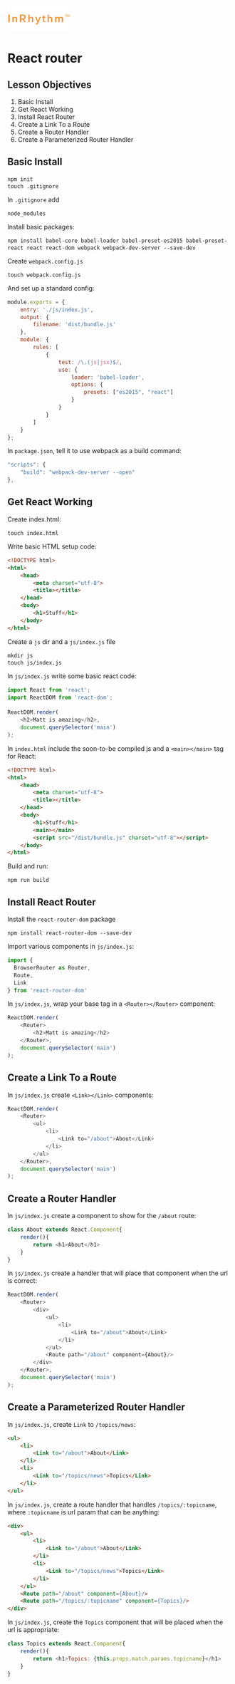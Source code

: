 ![In Rhythm](logo.gif)

# React router

## Lesson Objectives

1. Basic Install
1. Get React Working
1. Install React Router
1. Create a Link To a Route
1. Create a Router Handler
1. Create a Parameterized Router Handler

## Basic Install

```
npm init
touch .gitignore
```

In `.gitignore` add

```
node_modules
```

Install basic packages:

```
npm install babel-core babel-loader babel-preset-es2015 babel-preset-react react react-dom webpack webpack-dev-server --save-dev
```

Create `webpack.config.js`

```
touch webpack.config.js
```

And set up a standard config:

```javascript
module.exports = {
    entry: './js/index.js',
    output: {
        filename: 'dist/bundle.js'
    },
    module: {
        rules: [
            {
                test: /\.(js|jsx)$/,
                use: {
                    loader: 'babel-loader',
                    options: {
                        presets: ["es2015", "react"]
                    }
                }
            }
        ]
    }
};
```

In `package.json`, tell it to use webpack as a build command:

```javascript
"scripts": {
    "build": "webpack-dev-server --open"
},
```

## Get React Working

Create index.html:

```
touch index.html
```

Write basic HTML setup code:

```html
<!DOCTYPE html>
<html>
    <head>
        <meta charset="utf-8">
        <title></title>
    </head>
    <body>
        <h1>Stuff</h1>
    </body>
</html>
```

Create a `js` dir and a `js/index.js` file

```
mkdir js
touch js/index.js
```

In `js/index.js` write some basic react code:

```javascript
import React from 'react';
import ReactDOM from 'react-dom';

ReactDOM.render(
    <h2>Matt is amazing</h2>,
    document.querySelector('main')
);
```

In `index.html` include the soon-to-be compiled js and a `<main></main>` tag for React:

```html
<!DOCTYPE html>
<html>
    <head>
        <meta charset="utf-8">
        <title></title>
    </head>
    <body>
        <h1>Stuff</h1>
        <main></main>
        <script src="/dist/bundle.js" charset="utf-8"></script>
    </body>
</html>
```

Build and run:

```
npm run build
```

## Install React Router

Install the `react-router-dom` package

```
npm install react-router-dom --save-dev
```

Import various components in `js/index.js`:

```javascript
import {
  BrowserRouter as Router,
  Route,
  Link
} from 'react-router-dom'
```

In `js/index.js`, wrap your base tag in a `<Router></Router>` component:

```javascript
ReactDOM.render(
    <Router>
        <h2>Matt is amazing</h2>
    </Router>,
    document.querySelector('main')
);
```

## Create a Link To a Route

In `js/index.js` create `<Link></Link>` components:

```javascript
ReactDOM.render(
    <Router>
        <ul>
            <li>
                <Link to="/about">About</Link>
            </li>
        </ul>
    </Router>,
    document.querySelector('main')
);
```

## Create a Router Handler

In `js/index.js` create a component to show for the `/about` route:

```javascript
class About extends React.Component{
    render(){
        return <h1>About</h1>
    }
}
```

In `js/index.js` create a handler that will place that component when the url is correct:

```javascript
ReactDOM.render(
    <Router>
        <div>
            <ul>
                <li>
                    <Link to="/about">About</Link>
                </li>
            </ul>
            <Route path="/about" component={About}/>
        </div>
    </Router>,
    document.querySelector('main')
);
```

## Create a Parameterized Router Handler

In `js/index.js`, create `Link` to `/topics/news`:

```html
<ul>
    <li>
        <Link to="/about">About</Link>
    </li>
    <li>
        <Link to="/topics/news">Topics</Link>
    </li>
</ul>
```

In `js/index.js`, create a route handler that handles `/topics/:topicname`, where `:topicname` is url param that can be anything:

```html
<div>
    <ul>
        <li>
            <Link to="/about">About</Link>
        </li>
        <li>
            <Link to="/topics/news">Topics</Link>
        </li>
    </ul>
    <Route path="/about" component={About}/>
    <Route path="/topics/:topicname" component={Topics}/>
</div>
```

In `js/index.js`, create the `Topics` component that will be placed when the url is appropriate:

```javascript
class Topics extends React.Component{
    render(){
        return <h1>Topics: {this.props.match.params.topicname}</h1>
    }
}
```
